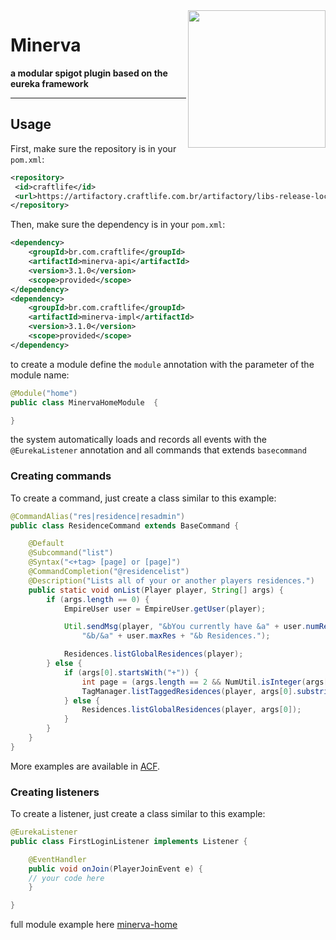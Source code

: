 <!DOCTYPE html>
<html>
<body>
    <a href="https://craftlife.com.br">
        <img align="right" src="https://i.imgur.com/ABJeWPY.png" height="220" width="220">
    </a>
    <h1>Minerva</h1>
    <p><b>a modular spigot plugin based on the eureka framework</b></p>
    <hr>
    <h2>Usage</h2>
</body>
</html>




First, make sure the repository is in your  `pom.xml`:

```xml
<repository>
 <id>craftlife</id>
 <url>https://artifactory.craftlife.com.br/artifactory/libs-release-local</url>
</repository>
```

Then, make sure the dependency is in your `pom.xml`:

```xml
<dependency>
    <groupId>br.com.craftlife</groupId>
    <artifactId>minerva-api</artifactId>
    <version>3.1.0</version>
    <scope>provided</scope>
</dependency>
<dependency>
    <groupId>br.com.craftlife</groupId>
    <artifactId>minerva-impl</artifactId>
    <version>3.1.0</version>
    <scope>provided</scope>
</dependency>
```



to create a module define the `module` annotation with the parameter of the module name:

```java
@Module("home")
public class MinervaHomeModule  {

}

```

the system automatically loads and records all events with the `@EurekaListener` annotation and all commands that extends `basecommand`


### Creating commands

To create a command, just create a class similar to this example:

```java
@CommandAlias("res|residence|resadmin")
public class ResidenceCommand extends BaseCommand {

    @Default
    @Subcommand("list")
    @Syntax("<+tag> [page] or [page]")
    @CommandCompletion("@residencelist")
    @Description("Lists all of your or another players residences.")
    public static void onList(Player player, String[] args) {
        if (args.length == 0) {
            EmpireUser user = EmpireUser.getUser(player);

            Util.sendMsg(player, "&bYou currently have &a" + user.numRes +
                "&b/&a" + user.maxRes + "&b Residences.");

            Residences.listGlobalResidences(player);
        } else {
            if (args[0].startsWith("+")) {
                int page = (args.length == 2 && NumUtil.isInteger(args[1])) ? Integer.parseInt(args[1]) : 1;
                TagManager.listTaggedResidences(player, args[0].substring(1), page);
            } else {
                Residences.listGlobalResidences(player, args[0]);
            }
        }
    }
}
```

More examples are available in [ACF](https://github.com/aikar/commands).


### Creating listeners

To create a listener, just create a class similar to this example:

```java
@EurekaListener
public class FirstLoginListener implements Listener {

    @EventHandler
    public void onJoin(PlayerJoinEvent e) {
    // your code here
    }

}
```
full module example here [minerva-home](https://github.com/craft-life/minerva-home)
